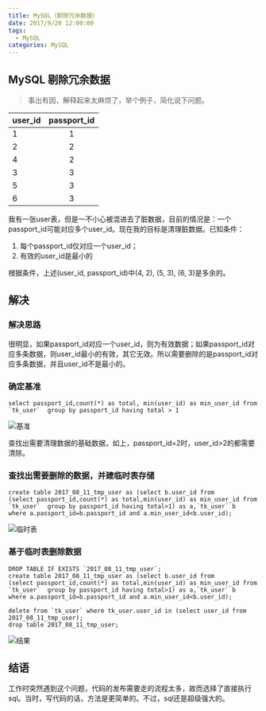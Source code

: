 ```yaml
---
title: MySQL（剔除冗余数据）
date: 2017/9/20 12:00:00
tags:
  - MySQL
categories: MySQL
---
```


## MySQL 剔除冗余数据
>事出有因，解释起来太麻烦了，举个例子，简化说下问题。

| user\_id| passport\_id |
| ------------- |:-------------:|
| 1 | 1 |
| 2 | 2 |
| 4 | 2 |
| 3 | 3 |
| 5 | 3 |
| 6 | 3 |
<!-- more -->

我有一张user表，但是一不小心被混进去了脏数据，目前的情况是：一个passport_id可能对应多个user_id。现在我的目标是清理脏数据。已知条件：<br>
1.  每个passport_id仅对应一个user_id；
2.  有效的user_id是最小的

根据条件，上述(user_id, passport_id)中(4, 2), (5, 3), (6, 3)是多余的。


## 解决
### 解决思路
很明显，如果passport_id对应一个user_id，则为有效数据；如果passport_id对应多条数据，则user_id最小的有效，其它无效。所以需要删除的是passport_id对应多条数据，并且user_id不是最小的。

### 确定基准
```
select passport_id,count(*) as total, min(user_id) as min_user_id from `tk_user`  group by passport_id having total > 1
```
![基准](https://img.ryoma.top/MysqlSecond/1.png)

查找出需要清理数据的基础数据，如上，passport_id=2时，user_id>2的都需要清除。

### 查找出需要删除的数据，并建临时表存储
```
create table 2017_08_11_tmp_user as (select b.user_id from
(select passport_id,count(*) as total,min(user_id) as min_user_id from `tk_user`  group by passport_id having total>1) as a,`tk_user` b
where a.passport_id=b.passport_id and a.min_user_id<b.user_id);
```

![临时表](https://img.ryoma.top/MysqlSecond/2.png)

### 基于临时表删除数据
```
DROP TABLE IF EXISTS `2017_08_11_tmp_user`;
create table 2017_08_11_tmp_user as (select b.user_id from
(select passport_id,count(*) as total,min(user_id) as min_user_id from `tk_user`  group by passport_id having total>1) as a,`tk_user` b
where a.passport_id=b.passport_id and a.min_user_id<b.user_id);

delete from `tk_user` where tk_user.user_id in (select user_id from 2017_08_11_tmp_user); 
drop table 2017_08_11_tmp_user;
```
![结果](https://img.ryoma.top/MysqlSecond/3.png)

## 结语
工作时突然遇到这个问题，代码的发布需要走的流程太多，故而选择了直接执行sql。当时，写代码的话，方法是更简单的。不过，sql还是超级强大的。


